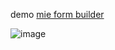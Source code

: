 demo [mie form builder
](https://lattln.github.io/mie-form-builder/)

![image](https://github.com/user-attachments/assets/429e3295-d581-42ed-97bd-4cb2398bc513)
